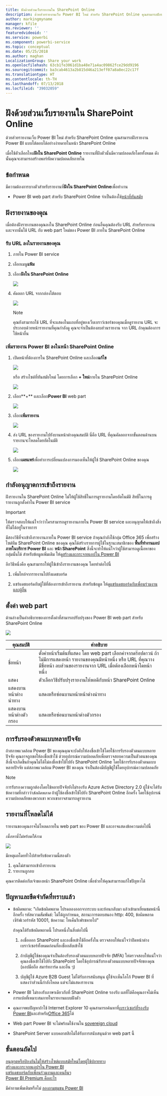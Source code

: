 ```yaml
---
title: ฝังด้วยส่วนเว็บรายงานใน SharePoint Online
description: ด้วยส่วยรายงานเว็บ Power BI ใหม่ สำหรับ SharePoint Online คุณสามารถฝังรายงาน Power BI แบบโต้ตอบได้อย่างง่ายดายในหน้า SharePoint Online
author: markingmyname
manager: kfile
ms.reviewer: ''
featuredvideoid: ''
ms.service: powerbi
ms.component: powerbi-service
ms.topic: conceptual
ms.date: 05/25/2018
ms.author: maghan
LocalizationGroup: Share your work
ms.openlocfilehash: 63cb1fe3061d1ba48e71a4ac09862fce29dd9196
ms.sourcegitcommit: ba3cab4613a2b815d46a213eff07a8a8ec22c17f
ms.translationtype: HT
ms.contentlocale: th-TH
ms.lasthandoff: 07/13/2018
ms.locfileid: "39032059"
---
```

# <a name="embed-with-report-web-part-in-sharepoint-online"></a>ฝังด้วยส่วนเว็บรายงานใน SharePoint Online

ด้วยส่วยรายงานเว็บ Power BI ใหม่ สำหรับ SharePoint Online คุณสามารถฝังรายงาน Power BI แบบโต้ตอบได้อย่างง่ายดายในหน้า SharePoint Online

เมื่อใช้ตัวเลือกใหม่**ฝังใน SharePoint Online** รายงานที่ฝังตัวนั้นมีความปลอดภัยโดยทั้งหมด ดังนั้นคุณจะสามารถสร้างพอร์ทัลความปลอดภัยภายใน

## <a name="requirements"></a>ข้อกำหนด

มีความต้องการบางตัวสำหรับรายงานที่**ฝังใน SharePoint Online**เพื่อทำงาน

* Power BI web part สำหรับ SharePoint Online จำเป็นต้องใช้[หน้าที่ทันสมัย](https://support.office.com/article/Allow-or-prevent-creation-of-modern-site-pages-by-end-users-c41d9cc8-c5c0-46b4-8b87-ea66abc6e63b)

## <a name="embed-your-report"></a>ฝังรายงานของคุณ

เมื่อต้องฝังรายงานของคุณลงใน SharePoint Online ก่อนอื่นคุณต้องรับ URL สำหรับรายงาน และจากนั้นใช้ URL กับ web part ใหม่ของ Power BI ภายใน SharePoint Online

### <a name="get-a-url-to-your-report"></a>รับ URL ลงในรายงานของคุณ

1. ภายใน Power BI service

2. เลือกเมนู**แฟ้ม**

3. เลือก**ฝังใน SharePoint Online**
   
    ![](media/service-embed-report-spo/powerbi-file-menu.png)

4. คัดลอก URL จากกล่องโต้ตอบ

    ![](media/service-embed-report-spo/powerbi-embed-link-sharepoint.png)

   > [!NOTE]
   > คุณยังสามารถใช้ URL ที่จะแสดงในแถบที่อยู่ของเว็บเบราว์เซอร์ของคุณเมื่อดูรายงาน URL จะประกอบด้วยหน้ารายงานที่คุณกำลังดู คุณจะจำเป็นต้องลบส่วนรายงาน จาก URL ถ้าคุณต้องการใช้หน้าอื่น

### <a name="add-the-power-bi-report-to-a-sharepoint-online-page"></a>เพิ่มรายงาน Power BI ลงในหน้า SharePoint Online

1. เปิดหน้าที่ต้องการใน SharePoint Online และเลือก**แก้ไข**

    ![](media/service-embed-report-spo/powerbi-sharepoint-edit-page.png)

    หรือ สร้างไซต์ที่ทันสมัยใหม่ โดยการเลือก **+ ใหม่**ภายใน SharePoint Online

    ![](media/service-embed-report-spo/powerbi-sharepoint-new-page.png)

2. เลือก**+** และเลือก**Power BI** web part

    ![](media/service-embed-report-spo/powerbi-sharepoint-new-web-part.png)

3. เลือก**เพิ่มรายงาน**

    ![](media/service-embed-report-spo/powerbi-sharepoint-new-report.png)

4. ส่ง URL ของรายงานไปยังบานหน้าต่างคุณสมบัติ นี่คือ URL ที่คุณคัดลอกจากขั้นตอนด้านบน รายงานจะโหลดโดยอัตโนมัติ

    ![](media/service-embed-report-spo/powerbi-sharepoint-new-web-part-properties.png)

5. เลือก**เผยแพร่**เพื่อทำการเปลี่ยนแปลงการมองเห็นให้ผู้ใช้ SharePoint Online ของคุณ

    ![](media/service-embed-report-spo/powerbi-sharepoint-report-loaded.png)

## <a name="granting-access-to-reports"></a>กำลังอนุญาตการเข้าถึงรายงาน

ฝังรายงานใน SharePoint Online ไม่ให้ผู้ใช้สิทธิ์ในการดูรายงานโดยอัตโนมัติ สิทธิ์ในการดูรายงานถูกตั้งค่าใน Power BI service

> [!IMPORTANT]
> ให้ตรวจสอบให้แน่ใจว่าว่าใครสามารถดูรายงานภายใน Power BI service และอนุญาตให้เข้าถึงสิ่งที่ไม่ได้อยู่ในรายการ

มีสองวิธีที่จะเข้าถึงรายงานภายใน Power BI service ถ้าคุณกำลังใช้กลุ่ม Office 365 เพื่อสร้างไซต์ทีม SharePoint Online ของคุณ คุณได้สร้างรายการผู้ใช้ในฐานะสมาชิกของ **พื้นที่ทำงานแอปภายในบริการ Power BI** และ **หน้า SharePoint** สิ่งนี้จะทำให้แน่ใจว่าผู้ใช้สามารถดูเนื้อหาของกลุ่มนั้นได้ สำหรับข้อมูลเพิ่มเติม ให้ดู[สร้างและกระจายแอปใน Power BI](service-create-distribute-apps.md)

อีกวิธีหนึ่งคือ คุณสามารถให้ผู้ใช้เข้าถึงรายงานของคุณ โดยทำต่อไปนี้

1. เพิ่มไทล์จากรายงานไปยังแดชบอร์ด

2. แชร์แดชบอร์ดกับผู้ใช้ที่ต้องการเข้าถึงรายงาน สำหรับข้อมูล ให้ดู[แชร์แดชบอร์ดกับเพื่อนร่วมงานและผู้อื่น](service-share-dashboards.md)

## <a name="web-part-settings"></a>ตั้งค่า web part

ด้านล่างเป็นคำอธิบายของการตั้งค่าที่สามารถปรับปรุงของ Power BI web part สำหรับ SharePoint Online

![](media/service-embed-report-spo/powerbi-sharepoint-web-part-properties.png)

| คุณสมบัติ | คำอธิบาย |
| --- | --- |
| ชื่อหน้า |ตั้งค่าหน้าเริ่มต้นที่แสดง โดย web part เลือกค่าจากดร๊อปดาวน์ ถ้าไม่มีการแสดงหน้า รายงานของคุณมีหน้าหนึ่ง หรือ URL ที่คุณวางมีชื่อหน้า ลบส่วนของรายงานจาก URL เมื่อต้องเลือกหน้าใดหน้าหนึ่ง |
| แสดง |ตัวเลือกวิธีปรับปรุงรายงานให้พอดีกับหน้า SharePoint Online |
| แสดงบานหน้าต่างนำทาง |แสดงหรือซ่อนบานหน้าหน้าต่างนำทาง |
| แสดงบานหน้าต่างตัวกรอง |แสดงหรือซ่อนบานหน้าต่างตัวกรอง |

## <a name="multi-factor-authentication"></a>การรับรองตัวตนแบบหลายปัจจัย

ถ้าสภาพแวดล้อม Power BI ของคุณคุณจะบังคับให้ลงชื่อเข้าใช้โดยใช้การรับรองตัวตนแบบหลายปัจจัย คุณอาจถูกขอให้ลงชื่อเข้าใช้ ด้วยอุปกรณ์ความปลอดภัยเพื่อตรวจสอบความเป็นตัวตนของคุณ สิ่งนี้จะเกิดขึ้นถ้าคุณไม่ได้ไม่ลงชื่อเข้าใช้ไปยัง SharePoint Online โดยใช้การรับรองตัวตนแบบหลายปัจจัย แต่สภาพแวดล้อม Power BI ของคุณ จำเป็นต้องมีบัญชีผู้ใช้โดยอุปกรณ์ความปลอดภัย

> [!NOTE]
> การรับรองความถูกต้องโดยใช้หลายปัจจัยยังไม่รองรับ Azure Active Directory 2.0 ผู้ใช้จะได้รับข้อความที่กล่าวว่า*ข้อผิดพลาด* ถ้าผู้ใช้ลงชื่อเข้าใช้ไปยัง SharePoint Online อีกครั้ง โดยใช้อุปกรณ์ความปลอดภัยของพวกเขา พวกเขาอาจสามารถดูรายงาน

## <a name="reports-that-do-not-load"></a>รายงานที่โหลดไม่ได้

รายงานของคุณอาจไม่โหลดภายใน web part ของ Power BI และอาจแสดงข้อความต่อไปนี้

*เนื้อหานี้ไม่พร้อมใช้งาน*

![](media/service-embed-report-spo/powerbi-sharepoint-report-not-found.png)

มีเหตุผลโดยทั่วไปสำหรับข้อความนี้สองตัว

1. คุณไม่สามารถเข้าถึงรายงาน
2. รายงานถูกลบ

คุณควรติดต่อกับเจ้าของหน้า SharePoint Online เพื่อช่วยให้คุณสามารถแก้ไขปัญหาได้

## <a name="known-issues-and-limitations"></a>ปัญหาและขีดจำกัดที่ทราบแล้ว

* ข้อผิดพลาด: "เกิดข้อผิดพลาด โปรดลองออกจากระบบ และย้อนกลับมา แล้วเข้ามาเยี่ยมชมหน้านี้อีกครั้ง รหัสความสัมพันธ์: ไม่ได้ถูกกำหนด, สถานะการตอบสนอง http: 400, ข้อผิดพลาดเซิร์ฟเวอร์รหัส 10001, ข้อความ: โทเค็นรีเฟรชหายไป"
  
  ถ้าคุณได้รับข้อผิดพลาดนี้ โปรดหนึ่งในสิ่งต่อไปนี้
  
  1. ลงชื่อออก SharePoint และลงชื่อเข้าใช้อีกครั้งใน ตรวจสอบให้แน่ใจว่าปิดหน้าต่างเบราว์เซอร์ทั้งหมดก่อนที่ลงชื่อกลับเข้าใช้

  2. ถ้าบัญชีผู้ใช้ของคุณจำเป็นต้องรับรองตัวตนแบบหลายปัจจัย (MFA) ให่ตรวจสอบให้แน่ใจว่า คุณลงชื่อเข้าใช้ไปยัง SharePoint โดยใช้อุปกรณ์รับรองตัวตนแบบหลายปัจจัยของคุณ (แอปมือถือ สมาร์ทการ์ด และอื่น ๆ)
  
  3. บัญชีผู้ใช้ Azure B2B Guest ไม่ได้รับการสนับสนุน ผู้ใช้จะเห็นโลโก้ Power BI ที่แสดงว่าส่วนนี้กำลังโหลด แต่จะไม่แสดงรายงาน

* Power BI ไม่รองรับภาษาเดียวกับที่ SharePoint Online รองรับ ผลที่ได้คือคุณอาจไม่เห็นการแปลที่เหมาะสมภายในรายงานแบบฝังตัว

* คุณอาจพบปัญหาถ้าใช้ Internet Explorer 10 คุณสามารถค้นหาที่[เบราว์เซอร์ที่รองรับ Power BI](service-browser-support.md)และสำหรับ[Office 365](https://products.office.com/office-system-requirements#Browsers-section)ได้

* Web part Power BI จะไม่พร้อมใช้งานใน [sovereign cloud](https://powerbi.microsoft.com/en-us/clouds/)

* SharePoint Server แบบคลาสสิกไม่ได้รับการสนับสนุนด้วย web part นี้

## <a name="next-steps"></a>ขั้นตอนถัดไป

[อนุญาตหรือป้องกันไม่ให้สร้างไซต์แบบสมัยใหม่โดยผู้ใช้ปลายทาง](https://support.office.com/article/Allow-or-prevent-creation-of-modern-site-pages-by-end-users-c41d9cc8-c5c0-46b4-8b87-ea66abc6e63b)  
[สร้างและกระจายแอปฯใน Power BI](service-create-distribute-apps.md)  
[แชร์แดชบอร์ดกับเพื่อนร่วมงานและคนอื่นๆ](service-share-dashboards.md)  
[Power BI Premium คืออะไร](service-premium.md)  

มีคำถามเพิ่มเติมหรือไม่ [ลองถามชุมชน Power BI](http://community.powerbi.com/)